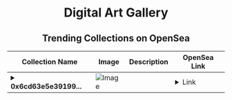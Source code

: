 <div align="center">

# Digital Art Gallery

## Trending Collections on OpenSea

| Collection Name                       | Image                                                                                     | Description                       | OpenSea Link                                                                                          |
|---------------------------------------|-------------------------------------------------------------------------------------------|-----------------------------------|--------------------------------------------------------------------------------------------------------|
| **<details><summary>0x6cd63e5e39199...</summary>0x6cd63e5e3919912a6e9c2e4522e63bade0039e45</details>** | ![Image](https://i.seadn.io/s/raw/files/e444e8934d45949f7969cb1546ce07c4.jpg?w=500&auto=format?w=200&auto=format) |  | <details><summary>Link</summary>[0x6cd63e5e3919912a6e9c2e4522e63bade0039e45](https://opensea.io/collection/0x6cd63e5e3919912a6e9c2e4522e63bade0039e45)</details> |

</div>